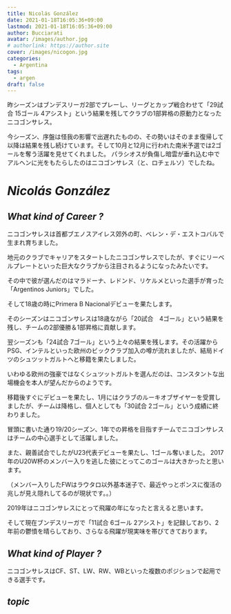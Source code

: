 ```yaml
---
title: Nicolás González
date: 2021-01-18T16:05:36+09:00
lastmod: 2021-01-18T16:05:36+09:00
author: Bucciarati
avatar: /images/author.jpg
# authorlink: https://author.site
cover: /images/nicogon.jpg
categories:
  - Argentina
tags:
  - argen
draft: false
---
```


昨シーズンはブンデスリーガ2部でプレーし、リーグとカップ戦合わせて「29試合 15ゴール 4アシスト」という結果を残してクラブの1部昇格の原動力となったニコゴンサレス。

<!--more-->
今シーズン、序盤は怪我の影響で出遅れたものの、その勢いはそのまま復帰して以降は結果を残し続けています。そして10月と12月に行われた南米予選では2ゴールを奪う活躍を見せてくれました。
パラシオスが負傷し暗雲が垂れ込む中でアルヘンに光をもたらしたのはニコゴンサレス（と、ロチェルソ）でしたね。

# _Nicolás González_

## _What kind of Career ?_

ニコゴンサレスは首都ブエノスアイレス郊外の町、ベレン・デ・エストコバルで生まれ育ちました。

地元のクラブでキャリアをスタートしたニコゴンサレスでしたが、すぐにリーベルプレートといった巨大なクラブから注目されるようになったみたいです。

その中で彼が選んだのはマラドーナ、レドンド、リケルメといった選手が育った「Argentinos Juniors」でした。

そして18歳の時にPrimera B Nacionalデビューを果たします。

そのシーズンはニコゴンサレスは18歳ながら「20試合　4ゴール」という結果を残し、チームの2部優勝＆1部昇格に貢献します。

翌シーズンも「24試合 7ゴール」という上々の結果を残します。その活躍からPSG、インテルといった欧州のビッククラブ加入の噂が流れましたが、結局ドイツのシュツットガルトへと移籍を果たしました。

いわゆる欧州の強豪ではなくシュツットガルトを選んだのは、コンスタントな出場機会を本人が望んだからのようです。

移籍後すぐにデビューを果たし、1月にはクラブのルーキオブザイヤーを受賞しましたが、チームは降格し、個人としても「30試合 2ゴール」という成績に終わりました。

冒頭に書いた通り19/20シーズン、1年での昇格を目指すチームでニコゴンサレスはチームの中心選手として活躍しました。

また、親善試合でしたがU23代表デビューを果たし、1ゴール奪いました。
2017年のU20W杯のメンバー入りを逃した彼にとってこのゴールは大きかったと思います。

（メンバー入りしたFWはラウタロ以外基本迷子で、最近やっとポンスに復活の兆しが見え隠れしてるのが現状です。。）

2019年はニコゴンサレスにとって飛躍の年になったと言えると思います。

そして現在ブンデスリーガで「11試合 6ゴール 2アシスト」を記録しており、2年前の鬱憤を晴らしており、さらなる飛躍が現実味を帯びてきております。


## _What kind of Player ?_

ニコゴンサレスはCF、ST、LW、RW、WBといった複数のポジションで起用できる選手です。

## _topic_